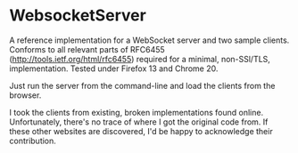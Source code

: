 WebsocketServer
===============

A reference implementation for a WebSocket server and two sample clients. Conforms to all relevant parts of RFC6455 (http://tools.ietf.org/html/rfc6455) required for a minimal, non-SSl/TLS, implementation. Tested under Firefox 13 and Chrome 20.

Just run the server from the command-line and load the clients from the browser.

I took the clients from existing, broken implementations found online. Unfortunately, there's no trace of where I got the original code from. If these other websites are discovered, I'd be happy to acknowledge their contribution.

